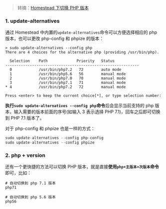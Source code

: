 > 转摘：[Homestead 下切换 PHP 版本](https://learnku.com/articles/16881)

### 1. update-alternatives

通过 Homestead 中内置的`update-alternatives`命令可以方便选择相应的 php 版本，也可以更改 php-config 和 phpize 的版本：

```shell
> sudo update-alternatives --config php
There are 4 choices for the alternative php (providing /usr/bin/php).

  Selection    Path             Priority   Status
------------------------------------------------------------
  0            /usr/bin/php7.2   72        auto mode
  1            /usr/bin/php5.6   56        manual mode
  2            /usr/bin/php7.0   70        manual mode
  3            /usr/bin/php7.1   71        manual mode
* 4            /usr/bin/php7.2   72        manual mode

Press <enter> to keep the current choice[*], or type selection number:
```

**执行`sudo update-alternatives --config php`命令**后会显示当前支持的 php 版本，输入需要的版本前面的序号(如输入 3 表示选择 PHP 7.1)，回车之后即可切换到 PHP 7.1 版本了。

对于 php-config 和 phpize 也是一样的方式：

```php
sudo update-alternatives --config php-config
sudo update-alternatives --config phpize
```

### 2. php + version

还有一个更快捷的方法可以切换 PHP 版本，就是直接**使用`php+主版本+次版本`命令**即可，比如：

```shell
# 自动切换到 php 7.1 版本
php71

# 自动切换到 php 5.6 版本
php56
```


